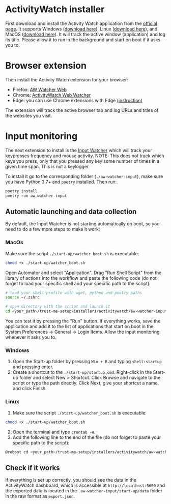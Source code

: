 # ActivityWatch installer
First download and install the Activity Watch application from the [official page](https://github.com/ActivityWatch/activitywatch/releases). It supports Windows ([download here](https://github.com/ActivityWatch/activitywatch/releases/download/v0.12.3b16/activitywatch-v0.12.3b16-windows-x86_64-setup.exe)), Linux ([download here](https://github.com/ActivityWatch/activitywatch/releases/download/v0.12.3b16/activitywatch-v0.12.3b16-linux-x86_64.zip)), and MacOS ([download here](https://github.com/ActivityWatch/activitywatch/releases/download/v0.12.3b16/activitywatch-v0.12.3b16-macos-x86_64.dmg)). It will track the active window (application) and log its title. Please allow it to run in the background and start on boot if it asks you to.
# Browser extension
Then install the Activity Watch extension for your browser:
- Firefox: [AW Watcher Web](https://addons.mozilla.org/en-US/firefox/addon/aw-watcher-web/)
- Chrome: [ActivityWatch Web Watcher](https://chromewebstore.google.com/detail/activitywatch-web-watcher/nglaklhklhcoonedhgnpgddginnjdadi)
- Edge: you can use Chrome extensions with Edge [(instruction)](https://medium.com/@mariusbongarts/how-to-install-chrome-extensions-in-microsoft-edge-browsers-65914eb61d6)

The extension will track the active browser tab and log URLs and titles of the websites you visit.
# Input monitoring
The next extension to install is the [Input Watcher](https://github.com/pietrobarbiero/trust-me-setup/tree/main/installers/activitywatch/aw-watcher-input) which will track your keypresses frequency and mouse activity. NOTE: This does not track which keys you press, only that you pressed any key some number of times in a given time span. This is not a keylogger.

To install it go to the corresponding folder (`./aw-watcher-input`), make sure you have Python 3.7+ and `poetry` installed. Then run:
```bash
poetry install
poetry run aw-watcher-input
```
## Automatic launching and data collection
By default, the Input Watcher is not starting automatically on boot, so you need to do a few more steps to make it work: 

### MacOs
 Make sure the script `./start-up/watcher_boot.sh` is executable:
```bash
chmod +x ./start-up/watcher_boot.sh
```
Open Automator and select "Application". Drag "Run Shell Script" from the library of actions into the workflow and paste the following code (do not forget to load your specific shell and your specific path to the script):
```bash
# load your shell profile with wget, python and poetry paths
source ~/.zshrc

# open directory with the script and launch it
cd <your_path>/trust-me-setup/installers/activitywatch/aw-watcher-input/start-up && ./watcher_boot.sh
```
You can test it by pressing the "Run" button. If everything works, save the application and add it to the list of applications that start on boot in the System Preferences -> General -> Login Items. Allow the input monitoring whenever it asks you to.

### Windows
1. Open the Start-up folder by pressing `Win + R` and typing `shell:startup` and pressing enter.
2. Create a shortcut to the `./start-up/startup.cmd`. Right-click in the Start-up folder and select New > Shortcut. Click Browse and navigate to the script or type the path directly. Click Next, give your shortcut a name, and click Finish.

### Linux
1. Make sure the script `./start-up/watcher_boot.sh` is executable:
```bash
chmod +x ./start-up/watcher_boot.sh
```
2. Open the terminal and type `crontab -e`.
3. Add the following line to the end of the file (do not forget to paste your specific path to the script):
```bash
@reboot cd <your_path>/trust-me-setup/installers/activitywatch/aw-watcher-input/start-up && ./watcher_boot.sh
```

## Check if it works
If everything is set up correctly, you should see the data in the ActivityWatch dashboard, which is accessible at `http://localhost:5600` and the exported data is located in the `.aw-watcher-input/start-up/data` folder in the raw format as `export.json`.
